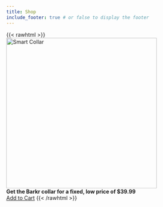 ```yaml
---
title: Shop
include_footer: true # or false to display the footer
---
```


{{< rawhtml >}} <!-- markdownlint-disable MD033 -->
<img class="pushed-image" src="/images/collar.jpg" alt="Smart Collar" width="400">
<br>
<b>Get the Barkr collar for a fixed, low price of $39.99</b>
<br>
<a href="/shop/collar" class="button btn-align-md accent-btn raised">Add to Cart</a>
{{< /rawhtml >}} <!-- markdownlint-enable MD033 -->
